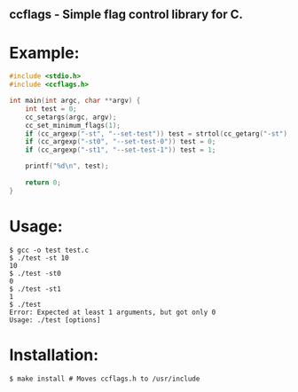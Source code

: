 ## ccflags - Simple flag control library for C.

# Example:
``` c 
#include <stdio.h>
#include <ccflags.h>

int main(int argc, char **argv) {
    int test = 0;
    cc_setargs(argc, argv);
    cc_set_minimum_flags(1);
    if (cc_argexp("-st", "--set-test")) test = strtol(cc_getarg("-st"), NULL, 10);
    if (cc_argexp("-st0", "--set-test-0")) test = 0;
    if (cc_argexp("-st1", "--set-test-1")) test = 1;

    printf("%d\n", test);
    
    return 0;
}
```

# Usage:
``` console 
$ gcc -o test test.c
$ ./test -st 10
10
$ ./test -st0
0
$ ./test -st1
1
$ ./test
Error: Expected at least 1 arguments, but got only 0
Usage: ./test [options]
```
# Installation:
``` console 
$ make install # Moves ccflags.h to /usr/include
```

